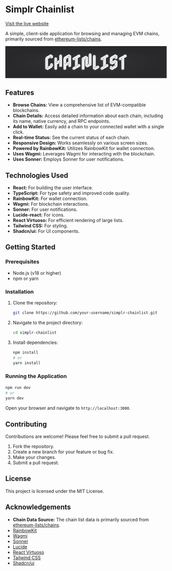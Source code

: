 # Simplr Chainlist

[Visit the live website](https://chainlist.simplr.sh/)

A simple, client-side application for browsing and managing EVM chains, primarily sourced from [ethereum-lists/chains](https://github.com/ethereum-lists/chains).

![Chainlist Banner](./readme-assets/banner.png)

## Features

- **Browse Chains:** View a comprehensive list of EVM-compatible blockchains.
- **Chain Details:** Access detailed information about each chain, including its name, native currency, and RPC endpoints.
- **Add to Wallet:** Easily add a chain to your connected wallet with a single click.
- **Real-time Status:** See the current status of each chain.
- **Responsive Design:** Works seamlessly on various screen sizes.
- **Powered by RainbowKit:** Utilizes RainbowKit for wallet connection.
- **Uses Wagmi:** Leverages Wagmi for interacting with the blockchain.
- **Uses Sonner:** Employs Sonner for user notifications.

## Technologies Used

- **React:** For building the user interface.
- **TypeScript:** For type safety and improved code quality.
- **RainbowKit:** For wallet connection.
- **Wagmi:** For blockchain interactions.
- **Sonner:** For user notifications.
- **Lucide-react:** For icons.
- **React Virtuoso:** For efficient rendering of large lists.
- **Tailwind CSS:** For styling.
- **Shadcn/ui:** For UI components.

## Getting Started

### Prerequisites

- Node.js (v18 or higher)
- npm or yarn

### Installation

1. Clone the repository:
   ```bash
   git clone https://github.com/your-username/simplr-chainlist.git
   ```
2. Navigate to the project directory:
   ```bash
   cd simplr-chainlist
   ```
3. Install dependencies:
   ```bash
   npm install
   # or
   yarn install
   ```

### Running the Application

```bash
npm run dev
# or
yarn dev
```

Open your browser and navigate to `http://localhost:3000`.

## Contributing

Contributions are welcome! Please feel free to submit a pull request.

1. Fork the repository.
2. Create a new branch for your feature or bug fix.
3. Make your changes.
4. Submit a pull request.

## License

This project is licensed under the MIT License.

## Acknowledgements

- **Chain Data Source:** The chain list data is primarily sourced from [ethereum-lists/chains](https://github.com/ethereum-lists/chains).
- [RainbowKit](https://www.rainbowkit.com/)
- [Wagmi](https://wagmi.sh/)
- [Sonner](https://sonner.emilkowal.ski/)
- [Lucide](https://lucide.dev/)
- [React Virtuoso](https://virtuoso.dev/)
- [Tailwind CSS](https://tailwindcss.com/)
- [Shadcn/ui](https://ui.shadcn.com/)
